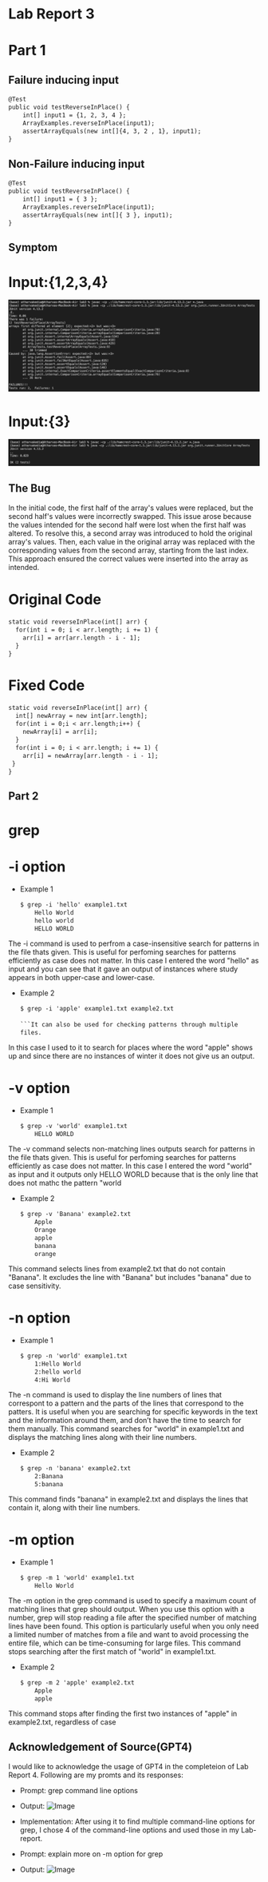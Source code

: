 
# Lab Report 3
# Part 1
## Failure inducing input
```
@Test
public void testReverseInPlace() {
    int[] input1 = {1, 2, 3, 4 };
    ArrayExamples.reverseInPlace(input1);
    assertArrayEquals(new int[]{4, 3, 2 , 1}, input1);
}
```
## Non-Failure inducing input
```
@Test
public void testReverseInPlace() {
    int[] input1 = { 3 };
    ArrayExamples.reverseInPlace(input1);
    assertArrayEquals(new int[]{ 3 }, input1);
}
```
## Symptom
# Input:{1,2,3,4}

![Image](ss11.png)

# Input:{3}

![Image](ss12.png)

## The Bug
In the initial code, the first half of the array's values were replaced, but the second half's values were incorrectly swapped. This issue arose because the values intended for the second half were lost when the first half was altered. To resolve this, a second array was introduced to hold the original array's values. Then, each value in the original array was replaced with the corresponding values from the second array, starting from the last index. This approach ensured the correct values were inserted into the array as intended.

# Original Code
```
static void reverseInPlace(int[] arr) {
  for(int i = 0; i < arr.length; i += 1) {
    arr[i] = arr[arr.length - i - 1];
  }
}
```

# Fixed Code
```
static void reverseInPlace(int[] arr) {
  int[] newArray = new int[arr.length];
  for(int i = 0;i < arr.length;i++) {
    newArray[i] = arr[i];
  }
  for(int i = 0; i < arr.length; i += 1) {
    arr[i] = newArray[arr.length - i - 1];
 }
}
```

## Part 2
# grep
# -i option
- Example 1
  ```
  $ grep -i 'hello' example1.txt
      Hello World
      hello world
      HELLO WORLD
  ```
The -i command is used to perfrom a case-insensitive search for patterns in the file thats given. This is useful for perfoming searches for patterns efficiently as case does not matter.
In this case I entered the word "hello" as input and you can see that it gave an output of instances where study appears in both upper-case and lower-case.

- Example 2
  ```
  $ grep -i 'apple' example1.txt example2.txt

  ```It can also be used for checking patterns through multiple files.
In this case I used to it to search for places where the word "apple" shows up and since there are no instances of winter it does not give us an output.

# -v option
- Example 1
  ```
  $ grep -v 'world' example1.txt
      HELLO WORLD
  ```
The -v command selects non-matching lines outputs search for patterns in the file thats given. This is useful for perfoming searches for patterns efficiently as case does not matter.
In this case I entered the word "world" as input and it outputs only HELLO WORLD because that is the only line that does not mathc the pattern "world

- Example 2
  ```
  $ grep -v 'Banana' example2.txt
      Apple
      Orange
      apple
      banana
      orange

  ```
This command selects lines from example2.txt that do not contain "Banana". It excludes the line with "Banana" but includes "banana" due to case sensitivity.

# -n option
- Example 1
  ```
  $ grep -n 'world' example1.txt
      1:Hello World
      2:hello world
      4:Hi World
  ```
The -n command is used to display the line numbers of lines that correspont to a pattern and the parts of the lines that correspond to the patters. It is useful when you are searching for specific keywords in the text and the information around them, and don’t have the time to search for them manually.
This command searches for "world" in example1.txt and displays the matching lines along with their line numbers.

- Example 2
  ```
  $ grep -n 'banana' example2.txt
      2:Banana
      5:banana

  ```
This command finds "banana" in example2.txt and displays the lines that contain it, along with their line numbers.

# -m option
- Example 1
  ```
  $ grep -m 1 'world' example1.txt
      Hello World
  ```

The -m option in the grep command is used to specify a maximum count of matching lines that grep should output. When you use this option with a number, grep will stop reading a file after the specified number of matching lines have been found. This option is particularly useful when you only need a limited number of matches from a file and want to avoid processing the entire file, which can be time-consuming for large files.
This command stops searching after the first match of "world" in example1.txt.

- Example 2
  ```
  $ grep -m 2 'apple' example2.txt
      Apple
      apple

  ```
This command stops after finding the first two instances of "apple" in example2.txt, regardless of case

## Acknowledgement of Source(GPT4)

I would like to acknowledge the usage of GPT4 in the completeion of Lab Report 4.
Following are my promts and its responses:
- Prompt: grep command line options
- Output: 
![Image](ss13.png)
- Implementation: After using it to find multiple command-line options for grep, I chose 4 of the command-line options and used those in my Lab-report.

- Prompt: explain more on -m option for grep
- Output: 
![Image](ss14.png)

